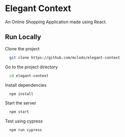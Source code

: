# Elegant Context

An Online Shopping Application made using React.

## Run Locally

Clone the project

```bash
  git clone https://github.com/mclods/elegant-context
```

Go to the project directory

```bash
  cd elegant-context
```

Install dependencies

```bash
  npm install
```

Start the server

```bash
  npm start
```

Test using cypress

```bash
  npm run cypress
```
